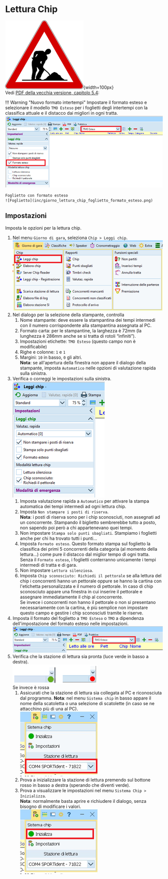 # Lettura Chip

![Lavori in corso](../../img/lavori_in_corso.png){width=100px}  
Vedi [PDF della vecchia versione, capitolo 5.4](../../gestione_gara_org/inc/Istruzioni_OL_einzel_per_TMO_v2_4.pdf): 

!!! Warning "Nuovo formato intertempi"
    Impostare il formato esteso e selezionare il modello `TMO Esteso` per i foglietti degli intertempi con la classifica attuale e il distacco dai migliori in ogni tratta.  
    ![Fomrato esteso](inc/giorno_lettura_chip_formato_esteso.png)  
        
    Foglietto con formato esteso  
    ![Foglietto](inc/giorno_lettura_chip_foglietto_formato_esteso.png)  


## Impostazioni
Imposta le opzioni per la lettura chip.  

1. Nel menu `Giorno di gara`, seleziona `Chip > Leggi chip`.  
![Leggi chip](inc/giorno_menu_leggi_chip.png)
1. Nel dialogo per la selezione della stampante, controlla
    1. Nome stampante: deve essere la stampantina dei tempi intermedi con il numero corrispondente alla stampantina assegnata al PC.
    1. Formato carta: per le stampantine, la larghezza è 72mm (la lunghezza è 286mm anche se si tratta di rotoli “infiniti”).
    1. Impostazioni etichette: `TMO Esteso` (questo campo non è modificabile)
    1. Righe e colonne: `1` e `1`  
    1. Margini: `10` in basso, `0` gli altri.  
    **Nota**: se all'apertura della finestra non appare il dialogo della stampante, imposta `Automatico` nelle opzioni di valutazione rapida sulla sinistra.
1. Verifica o correggi le impostazioni sulla sinistra.  
![Impostazioni](inc/giorno_lettura_chip_impostazioni.png)
    1. Imposta valutazione rapida a `Automatico` per attivare la stampa automatica dei tempi intermedi ad ogni lettura chip.
    1. Imposta `Non stampare i posti di riserva`.  
    **Nota**: i posti di riserva sono per i chip sconosciuti, non assegnati ad un concorrente. Stampando il biglietto sembrerebbe tutto a posto, non sapendo poi però a chi appartenevano quei tempi. 
    1. Non impostare `Stampa solo punti sbagliati`. Stampiamo i foglietti anche per chi ha trovato tutti i punti...
    1. Imposta `Formato esteso`. Questo formato stampa sul foglietto la classifica dei primi 5 concorrenti della categoria (al momento della lettura...) come pure il distacco dal miglior tempo di ogni tratta.  
    Senza il `Formato esteso`, i foglietti conterranno unicamente i tempi intermedi di tratta e di gara.
    1. Non impostare `Lettura silenziosa`.
    1. Imposta `Chip sconosciuto: Richiedi il pettorale` se alla lettura del chip i concorrenti hanno un pettorale oppure se hanno la cartina con l'etichetta personalizzata e il numero di pettorale. In caso di chip sconosciuto appare una finestra in cui inserire il pettorale e assegnare immediatamente il chip al concorrente.  
    Se invece i concorrenti non hanno il pettorale o non si presentano necessariamente con la cartina, è più semplice non impostare questo campo e gestire i chip sconosciuti tramite le riserve.
1. Imposta il formato del foglietto a `TMO Esteso` o `TMO` a dipendenza dell'impostazione del formato esteso nelle impostazioni.  
![Formato](inc/giorno_lettura_chip_formato.png)
1. Verifica che la stazione di lettura sia pronta (luce verde in basso a destra).  
![Stato scatoletta](inc/giorno_lettura_chip_stato_scatoletta.png)  
Se invece è rossa
    1. Assicurati che la stazione di lettura sia collegata al PC e riconosciuta dal programma.
    **Nota**: nel menu `Sistema chip` in basso appare il nome della scatoletta o una selezione di scatolette (in caso se ne attacchino più di una al PC).  
    ![Seleziona scatoletta](inc/giorno_lettura_chip_menu_selezione_scatoletta.png)
    1. Prova a inizializzare la stazione di lettura premendo sul bottone rosso in basso a destra (sperando che diventi verde). 
    1. Prova a visualizzare le impostazioni nel menu `Sistema Chip > Inizializza`.  
    **Nota**: normalmente basta aprire e richiudere il dialogo, senza bisogno di modificare i valori.   
    ![Inizializza scatoletta](inc/giorno_lettura_chip_menu_inizializza_scatoletta.png)  

